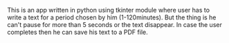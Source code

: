 This is an app written in python using tkinter module where user has to write a text for a period chosen by him (1-120minutes). But the thing is he can't pause for more than 5 seconds or the text disappear. In case the user completes then he can save his text to a PDF file.
